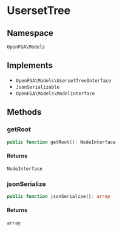 # UsersetTree


## Namespace
`OpenFGA\Models`

## Implements
* `OpenFGA\Models\UsersetTreeInterface`
* `JsonSerializable`
* `OpenFGA\Models\ModelInterface`

## Methods
### getRoot

```php
public function getRoot(): NodeInterface
```



#### Returns
`NodeInterface` 

### jsonSerialize

```php
public function jsonSerialize(): array
```



#### Returns
`array` 


